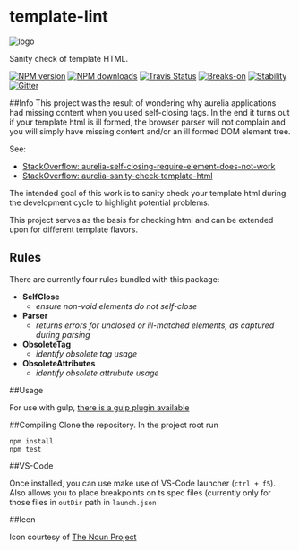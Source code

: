# template-lint

![logo](https://d30y9cdsu7xlg0.cloudfront.net/png/30843-200.png)

Sanity check of template HTML. 

[![NPM version][npm-image]][npm-url]
[![NPM downloads][npm-downloads]][npm-url]
[![Travis Status][travis-image]][travis-url]
[![Breaks-on][breaks-image]][npm-url]
[![Stability][stability-image]][npm-url]
[![Gitter][gitter-image]][gitter-url]

##Info
This project was the result of wondering why aurelia applications had missing content when you used self-closing tags. In the end it turns out if your template html is ill formed, the browser parser will not complain and you will simply have missing content and/or an ill formed DOM element tree. 

See: 
* [StackOverflow: aurelia-self-closing-require-element-does-not-work](http://stackoverflow.com/questions/37300986/aurelia-self-closing-require-element-does-not-work)
* [StackOverflow: aurelia-sanity-check-template-html](http://stackoverflow.com/questions/37322985/aurelia-sanity-check-template-html)

The intended goal of this work is to sanity check your template html during the development cycle to highlight potential problems. 

This project serves as the basis for checking html and can be extended upon for different template flavors. 

## Rules
There are currently four rules bundled with this package:

* **SelfClose** 
  * *ensure non-void elements do not self-close* 
* **Parser**
  * *returns errors for unclosed or ill-matched elements, as captured during parsing*
* **ObsoleteTag**
  * *identify obsolete tag usage*
* **ObsoleteAttributes**
  * *identify obsolete attrubute usage*

##Usage

For use with gulp, [there is a gulp plugin available](https://github.com/MeirionHughes/gulp-template-lint)

##Compiling
Clone the repository. 
In the project root run
```
npm install
npm test
```

##VS-Code

Once installed, you can use make use of VS-Code launcher (`ctrl + f5`). Also allows you to place breakpoints on ts spec files (currently only for those files in `outDir` path in `launch.json`
  
##Icon

Icon courtesy of [The Noun Project](https://thenounproject.com/)

[npm-url]: https://npmjs.org/package/template-lint
[npm-image]: http://img.shields.io/npm/v/template-lint.svg
[npm-downloads]: http://img.shields.io/npm/dm/template-lint.svg
[travis-url]: https://travis-ci.org/MeirionHughes/template-lint
[travis-image]: https://img.shields.io/travis/MeirionHughes/template-lint/master.svg
[breaks-image]: https://img.shields.io/badge/breaks--on-minor-yellow.svg
[stability-image]: https://img.shields.io/badge/stability-2%20%3A%20unstable-red.svg
[gitter-image]: https://img.shields.io/gitter/room/MeirionHughes/template-lint.svg
[gitter-url]:https://gitter.im/MeirionHughes/template-lint